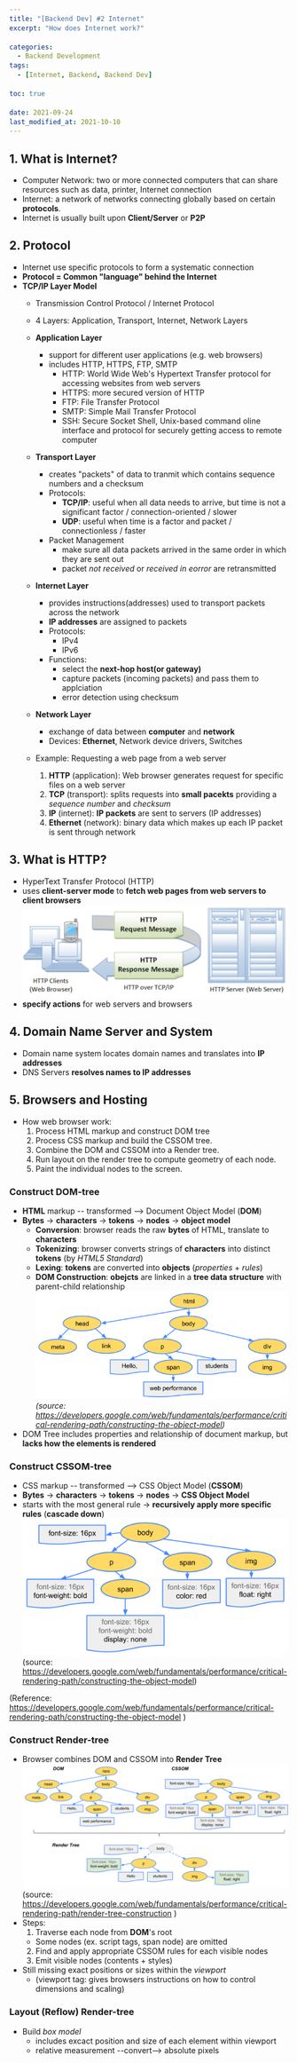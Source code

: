 ```yaml
---
title: "[Backend Dev] #2 Internet"
excerpt: "How does Internet work?"

categories:
  - Backend Development
tags:
  - [Internet, Backend, Backend Dev]

toc: true

date: 2021-09-24
last_modified_at: 2021-10-10
---
```


## 1. What is Internet?

- Computer Network: two or more connected computers that can share resources such as data, printer, Internet connection
- Internet: a network of networks connecting globally based on certain **protocols**.
- Internet is usually built upon **Client/Server** or **P2P**

## 2. Protocol

- Internet use specific protocols to form a systematic connection
- **Protocol = Common "language" behind the Internet**
- **TCP/IP Layer Model**
  - Transmission Control Protocol / Internet Protocol
  - 4 Layers: Application, Transport, Internet, Network Layers
  - **Application Layer**
    - support for different user applications (e.g. web browsers)
    - includes HTTP, HTTPS, FTP, SMTP
      - HTTP: World Wide Web's Hypertext Transfer protocol for accessing websites from web servers
      - HTTPS: more secured version of HTTP
      - FTP: File Transfer Protocol
      - SMTP: Simple Mail Transfer Protocol
      - SSH: Secure Socket Shell, Unix-based command oline interface and protocol for securely getting access to remote computer
  - **Transport Layer**
    - creates "packets" of data to tranmit which contains sequence numbers and a checksum
    - Protocols:
      - **TCP/IP**: useful when all data needs to arrive, but time is not a significant factor / connection-oriented / slower
      - **UDP**: useful when time is a factor and packet / connectionless / faster
    - Packet Management
      - make sure all data packets arrived in the same order in which they are sent out
      - packet _not received_ or _received in eorror_ are retransmitted
  - **Internet Layer**
    - provides instructions(addresses) used to transport packets across the network
    - **IP addresses** are assigned to packets
    - Protocols:
      - IPv4
      - IPv6
    - Functions:
      - select the **next-hop host(or gateway)**
      - capture packets (incoming packets) and pass them to applciation
      - error detection using checksum
  - **Network Layer**
    - exchange of data between **computer** and **network**
    - Devices: **Ethernet**, Network device drivers, Switches
  
  - Example: Requesting a web page from a web server
    1. **HTTP** (application): Web browser generates request for specific files on a web server
    2. **TCP** (transport): splits requests into **small pacekts** providing a _sequence number_ and _checksum_
    3. **IP** (internet): **IP packets** are sent to servers (IP addresses)
    4. **Ethernet** (network): binary data which makes up each IP packet is sent through network

## 3. What is HTTP?

- HyperText Transfer Protocol (HTTP)
- uses **client-server mode** to **fetch web pages from web servers to client browsers**
![HTTP](/assets/images/HTTP.png)
- **specify actions** for web servers and browsers


## 4. Domain Name Server and System
- Domain name system locates domain names and translates into **IP addresses**
- DNS Servers **resolves names to IP addresses**

## 5. Browsers and Hosting

- How web browser work:
  1. Process HTML markup and construct DOM tree
  2. Process CSS markup and build the CSSOM tree.
  3. Combine the DOM and CSSOM into a Render tree.
  4. Run layout on the render tree to compute geometry of each node.
  5. Paint the individual nodes to the screen.

### Construct DOM-tree
  - **HTML** markup -- transformed --> Document Object Model (**DOM**)
  - **Bytes** &rarr; **characters** &rarr; **tokens** &rarr; **nodes** &rarr; **object model**
    - **Conversion**: browser reads the raw **bytes** of HTML, translate to **characters**
    - **Tokenizing**: browser converts strings of **characters** into distinct **tokens** (by _HTML5 Standard_)
    - **Lexing**: **tokens** are converted into **objects** (_properties_ + _rules_)
    - **DOM Construction**: **obejcts** are linked in a **tree data structure** with parent-child relationship
    ![DOM-tree](/assets/images/dom_tree.png)
    _(source: https://developers.google.com/web/fundamentals/performance/critical-rendering-path/constructing-the-object-model)_
  - DOM Tree includes properties and relationship of document markup, but **lacks how the elements is rendered**

### Construct CSSOM-tree
  - CSS markup -- transformed --> CSS Object Model (**CSSOM**)
  - **Bytes** &rarr; **characters** &rarr; **tokens** &rarr; **nodes** &rarr; **CSS Object Model**
  - starts with the most general rule &rarr; **recursively apply more specific rules** (**cascade down**)
  ![CSSOM-tree](/assets/images/cssom-tree.png)
  (source: https://developers.google.com/web/fundamentals/performance/critical-rendering-path/constructing-the-object-model)

(Reference: https://developers.google.com/web/fundamentals/performance/critical-rendering-path/constructing-the-object-model )

### Construct Render-tree
  - Browser combines DOM and CSSOM into **Render Tree**
  ![Render-tree](/assets/images/render-tree.png)
  (source: https://developers.google.com/web/fundamentals/performance/critical-rendering-path/render-tree-construction )
  - Steps:
    1. Traverse each node from **DOM**'s root
      - Some nodes (ex. script tags, span node) are omitted
    2. Find and apply appropriate CSSOM rules for each visible nodes
    3. Emit visible nodes (contents + styles)
  - Still missing exact positions or sizes within the _viewport_
    - (viewport tag: gives browsers instructions on how to control dimensions and scaling)

### Layout (Reflow) Render-tree
  - Build _box model_
    - includes excact position and size of each element within viewport
    - relative measurement --convert--> absolute pixels